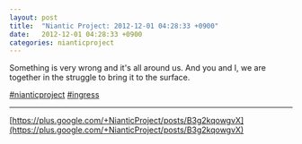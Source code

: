 ```yaml
---
layout: post
title:  "Niantic Project: 2012-12-01 04:28:33 +0900"
date:   2012-12-01 04:28:33 +0900
categories: nianticproject
---
```

Something is very wrong and it's all around us. And you and I, we are together in the struggle to bring it to the surface.

[#nianticproject](https://plus.google.com/s/%23nianticproject "")
[#ingress](https://plus.google.com/s/%23ingress "")
- - -
[https://plus.google.com/+NianticProject/posts/B3g2kqowgvX](https://plus.google.com/+NianticProject/posts/B3g2kqowgvX)

